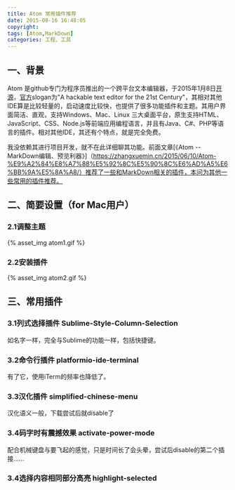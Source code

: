 ```yaml
---
title: Atom 常用插件推荐
date: 2015-08-16 16:48:05
copyright:
tags: [Atom,MarkDown]
categories: 工程、工具
---
```


## 一、背景
Atom 是github专门为程序员推出的一个跨平台文本编辑器，于2015年1月8日[开源](https://github.com/atom/atom)，[官方](https://atom.io/)slogan为"A hackable text editor for the 21st Century"，其相对其他IDE算是比较轻量的，启动速度比较快，也提供了很多功能插件和主题。其用户界面简洁、直观，支持Windows、Mac、Linux 三大桌面平台，原生支持HTML、JavaScript、CSS、Node.js等前端应用编程语言，并且有Java、C#、PHP等语言的插件。相对其他IDE，其还有个特点，就是完全免费。

我没依赖其进行项目开发，就不在此详细聊其功能。前面文章[《Atom -- MarkDown编辑、预览利器》]（https://zhangxuemin.cn/2015/06/10/Atom-%E9%A2%84%E8%A7%88%E5%92%8C%E5%90%8C%E6%AD%A5%E6%BB%9A%E5%8A%A8/）推荐了一些和MarkDown相关的插件，本问为其他一些常用的插件推荐。


## 二、简要设置（for Mac用户）
### 2.1调整主题
{% asset_img atom1.gif %}

### 2.2安装插件
{% asset_img atom2.gif %}

## 三、常用插件

### 3.1列式选择插件 Sublime-Style-Column-Selection
如名字一样，完全与Sublime的功能一样，包括快捷键。

### 3.2命令行插件 platformio-ide-terminal
有了它，使用iTerm的频率也降低了。

### 3.3汉化插件 simplified-chinese-menu
汉化语义一般，下载尝试后就disable了

### 3.4码字时有震撼效果 activate-power-mode 
配合机械键盘与要飞起的感觉，只是时间长了会头晕，尝试后disable的第二个插接……

### 3.4选择内容相同部分高亮 highlight-selected
